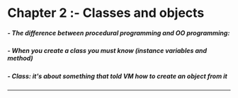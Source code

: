 
# Chapter 2 :- Classes and objects

##### - The difference between procedural programming and OO programming:
##### - When you create a class you must know (instance variables and method)
##### - Class: it's about something that told VM how to create an object from it
___



